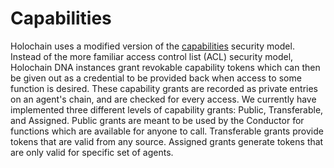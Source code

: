 # Capabilities

Holochain uses a modified version of the [capabilities](link_to_wikipedia) security model. Instead of the more familiar access control list (ACL) security model, Holochain DNA instances grant revokable capability tokens which can then be given out as a credential to be provided back when access to some function is desired.  These capability grants are recorded as private entries on an agent's chain, and are checked for every access.  We currently have implemented three different levels of capability grants:  Public, Transferable, and Assigned.  Public grants are meant to be used by the Conductor for functions which are available for anyone to call.  Transferable grants provide tokens that are valid from any source.  Assigned grants generate tokens that are only valid for specific set of agents.
